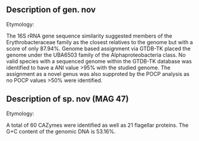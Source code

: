 ## Description of  gen. nov

Etymology: 

The 16S rRNA gene sequence similarity suggested members of the Erythrobacteraceae family 
as the closest relatives to the genome but with a score of only 87.94%. 
Genome based assignment via GTDB-TK placed the genome under the UBA6503 family of the Alphaproteobacteria class. 
No valid species with a sequenced genome within the GTDB-TK database was identified to have a ANI value >95% with the studied genome.
The assignment as a novel genus was also supproted by the POCP analysis
as no POCP values >50% were identified. 


## Description of  sp. nov (MAG 47)

Etymology: 


A total of 60 CAZymes were identified as well as 21 flagellar proteins.
The G+C content of the genomic DNA is 53.16%. 


